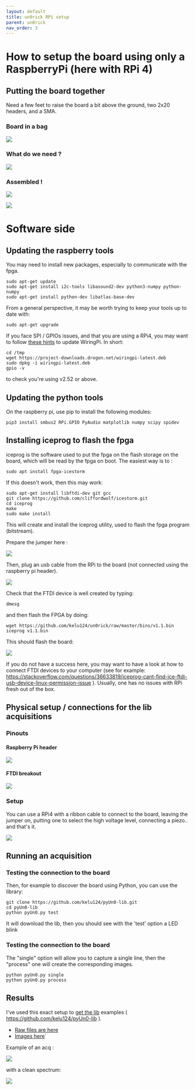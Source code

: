 ```yaml
---
layout: default
title: un0rick RPi setup
parent: un0rick
nav_order: 3
---
```


# How to setup the board using only a RaspberryPi (here with RPi 4)

## Putting the board together

Need a few feet to raise the board a bit above the ground, two 2x20 headers, and a SMA.

### Board in a bag

![](https://raw.githubusercontent.com/kelu124/echomods/master/matty/images/black/P_20191214_150726.jpg)

### What do we need ?

![](https://raw.githubusercontent.com/kelu124/echomods/master/matty/images/black/P_20191214_151518_good.jpg)

### Assembled !

![](https://raw.githubusercontent.com/kelu124/echomods/master/matty/images/black/P_20191214_163216_good.jpg)

![](https://raw.githubusercontent.com/kelu124/echomods/master/matty/images/black/P_20191214_163247_good.jpg)

# Software side

## Updating the raspberry tools

You may need to install new packages, especially to communicate with the fpga.

``` 
sudo apt-get update
sudo apt-get install i2c-tools libasound2-dev python3-numpy python-numpy
sudo apt-get install python-dev libatlas-base-dev
```

From a general perspective, it may be worth trying to keep your tools up to date with:

```
sudo apt-get upgrade
```

If you face SPI / GPIOs issues, and that you are using a RPi4, you may want to follow [these hints](http://wiringpi.com/wiringpi-updated-to-2-52-for-the-raspberry-pi-4b/) to update WiringPi. In short:

```
cd /tmp
wget https://project-downloads.drogon.net/wiringpi-latest.deb
sudo dpkg -i wiringpi-latest.deb
gpio -v
```

to check you're using v2.52 or above.

## Updating the python tools

On the raspberry pi, use pip to install the following modules:

```
pip3 install smbus2 RPi.GPIO PyAudio matplotlib numpy scipy spidev
```

## Installing iceprog to flash the fpga

iceprog is the software used to put the fpga on the flash storage on the board, which will be read by the fpga on boot. The easiest way is to :

```
sudo apt install fpga-icestorm
```

If this doesn't work, then this may work:

```
sudo apt-get install libftdi-dev git gcc 
git clone https://github.com/cliffordwolf/icestorm.git
cd iceprog
make 
sudo make install
```

This will create and install the iceprog utility, used to flash the fpga program (bitstream).

Prepare the jumper here :

![](https://raw.githubusercontent.com/kelu124/un0rick/master/images/program.jpg)

Then, plug an usb cable from the RPi to the board (not connected using the raspberry pi header).

![](https://raw.githubusercontent.com/kelu124/echomods/master/matty/images/P_20191123_144920.jpg)

Check that the FTDI device is well created by typing:

```
dmesg
```

and then flash the FPGA by doing:

```
wget https://github.com/kelu124/un0rick/raw/master/bins/v1.1.bin
iceprog v1.1.bin
```

This should flash the board:

![](https://raw.githubusercontent.com/kelu124/echomods/master/matty/v1.01/iceprog.png)

If you do not have a success here, you may want to have a look at how to connect FTDI devices to your computer (see for example: https://stackoverflow.com/questions/36633819/iceprog-cant-find-ice-ftdi-usb-device-linux-permission-issue ). Usually, one has no issues with RPi fresh out of the box.

## Physical setup / connections for the lib acquisitions

### Pinouts

#### Raspberry Pi header

![](https://raw.githubusercontent.com/kelu124/un0rick/master/images/un0rick_rpi_header.png)

#### FTDI breakout

![](https://raw.githubusercontent.com/kelu124/un0rick/master/images/un0rick_ftdi.png)

### Setup

You can use a RPi4 with a ribbon cable to connect to the board, leaving the jumper on, putting one to select the high voltage level, connecting a piezo.. and that's it.

![](https://raw.githubusercontent.com/kelu124/echomods/master/matty/images/P_20191123_161358.jpg)

## Running an acquisition

### Testing the connection to the board

Then, for example to discover the board using Python, you can use the library:

```
git clone https://github.com/kelu124/pyUn0-lib.git
cd pyUn0-lib
python pyUn0.py test
```

It will download the lib, then you should see with the 'test' option a LED blink

### Testing the connection to the board

The "single" option will allow you to capture a single line, then the "process" one will create the corresponding images.

```
python pyUn0.py single
python pyUn0.py process
```

## Results

I've used this exact setup to [get the lib](https://github.com/kelu124/pyUn0-lib) examples ( https://github.com/kelu124/pyUn0-lib ).
* [Raw files are here](https://github.com/kelu124/pyUn0-lib/tree/master/data)
* [Images here](https://github.com/kelu124/pyUn0-lib/tree/master/images)`


Example of an acq : 

![](https://raw.githubusercontent.com/kelu124/pyUn0-lib/master/images/20201009a-2.png)

with a clean spectrum: 

![](https://raw.githubusercontent.com/kelu124/pyUn0-lib/master/images/20201009a-2-fft.png)
